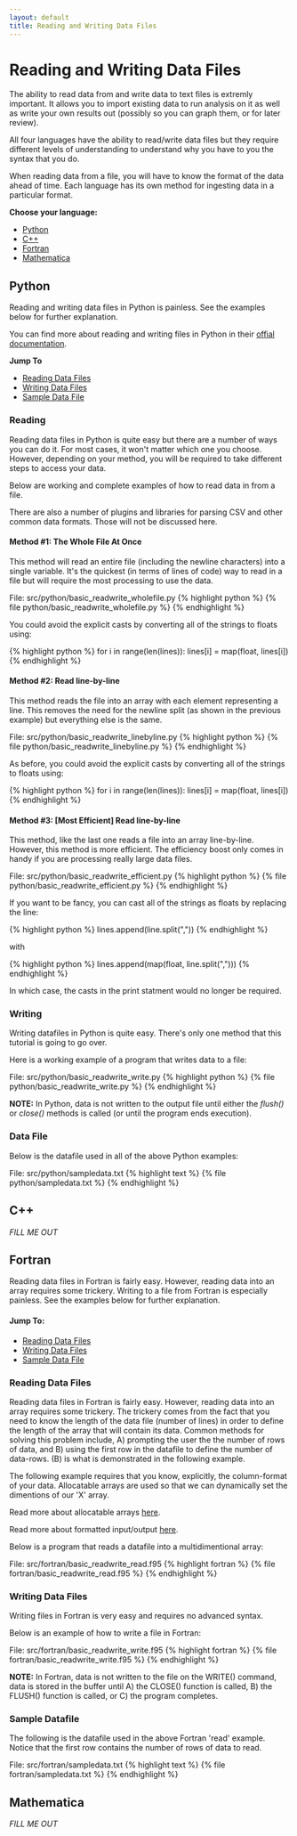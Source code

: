 ```yaml
---
layout: default
title: Reading and Writing Data Files
---
```


# Reading and Writing Data Files

The ability to read data from and write data to text files is extremly important.  It allows you to import existing data to run analysis on it as well as write your own results out (possibly so you can graph them, or for later review).

All four languages have the ability to read/write data files but they require different levels of understanding to understand why you have to you the syntax that you do.

When reading data from a file, you will have to know the format of the data ahead of time.  Each language has its own method for ingesting data in a particular format.

**Choose your language:**

* [Python](#python)
* [C++](#cpp)
* [Fortran](#fortran)
* [Mathematica](#mathematica)

<a name="python"></a>
## Python

Reading and writing data files in Python is painless.  See the examples below for further explanation.

You can find more about reading and writing files in Python in their [offial documentation](http://docs.python.org/tutorial/inputoutput.html#reading-and-writing-files).

**Jump To**
* [Reading Data Files](#python-reading)
* [Writing Data Files](#python-writing)
* [Sample Data File](#python-datafile)

<a name="python-reading"></a>
### Reading

Reading data files in Python is quite easy but there are a number of ways you can do it.  For most cases, it won't matter which one you choose.  However, depending on your method, you will be required to take different steps to access your data.

Below are working and complete examples of how to read data in from a file.

There are also a number of plugins and libraries for parsing CSV and other common data formats.  Those will not be discussed here.

#### Method #1: The Whole File At Once

This method will read an entire file (including the newline characters) into a single variable.  It's the quickest (in terms of lines of code) way to read in a file but will require the most processing to use the data.

File: src/python/basic_readwrite_wholefile.py
{% highlight python %}
{% file python/basic_readwrite_wholefile.py %}
{% endhighlight %}

You could avoid the explicit casts by converting all of the strings to floats using:

{% highlight python %}
for i in range(len(lines)):
	lines[i] = map(float, lines[i])
{% endhighlight %}

#### Method #2: Read line-by-line

This method reads the file into an array with each element representing a line.  This removes the need for the newline split (as shown in the previous example) but everything else is the same.

File: src/python/basic_readwrite_linebyline.py
{% highlight python %}
{% file python/basic_readwrite_linebyline.py %}
{% endhighlight %}

As before, you could avoid the explicit casts by converting all of the strings to floats using:

{% highlight python %}
for i in range(len(lines)):
	lines[i] = map(float, lines[i])
{% endhighlight %}

#### Method #3: \[Most Efficient\] Read line-by-line

This method, like the last one reads a file into an array line-by-line.  However, this method is more efficient.  The efficiency boost only comes in handy if you are processing really large data files.

File: src/python/basic_readwrite_efficient.py
{% highlight python %}
{% file python/basic_readwrite_efficient.py %}
{% endhighlight %}

If you want to be fancy, you can cast all of the strings as floats by replacing the line:

{% highlight python %}
lines.append(line.split(","))
{% endhighlight %}

with

{% highlight python %}
lines.append(map(float, line.split(",")))
{% endhighlight %}

In which case, the casts in the print statment would no longer be required.

<a name="python-writing"></a>
### Writing

Writing datafiles in Python is quite easy.  There's only one method that this tutorial is going to go over.

Here is a working example of a program that writes data to a file:

File: src/python/basic_readwrite_write.py
{% highlight python %}
{% file python/basic_readwrite_write.py %}
{% endhighlight %}

**NOTE:** In Python, data is not written to the output file until either the *flush()* or *close()* methods is called (or until the program ends execution).

<a name="python-datafile"></a>
### Data File

Below is the datafile used in all of the above Python examples:

File: src/python/sampledata.txt
{% highlight text %}
{% file python/sampledata.txt %}
{% endhighlight %}

<a name="cpp"></a>
## C++

*FILL ME OUT*

<a name="fortran"></a>
## Fortran

Reading data files in Fortran is fairly easy.  However, reading data into an array requires some trickery.  Writing to a file from Fortran is especially painless.  See the examples below for further explanation.

#### Jump To:
* [Reading Data Files](#fortran-reading)
* [Writing Data Files](#fortran-writing)
* [Sample Data File](#fortran-datafile)

<a name="fortran-reading"></a>
### Reading Data Files

Reading data files in Fortran is fairly easy.  However, reading data into an array requires some trickery.  The trickery comes from the fact that you need to know the length of the data file (number of lines) in order to define the length of the array that will contain its data.  Common methods for solving this problem include, A) prompting the user the the number of rows of data, and B) using the first row in the datafile to define the number of data-rows.  (B) is what is demonstrated in the following example.

The following example requires that you know, explicitly, the column-format of your data.  Allocatable arrays are used so that we can dynamically set the dimentions of our 'X' array.

Read more about allocatable arrays [here](http://wikis.sun.com/display/openmp/Fortran+Allocatable+Arrays).

Read more about formatted input/output [here](http://www.cs.mtu.edu/~shene/COURSES/cs201/NOTES/chap05/format.html).

Below is a program that reads a datafile into a multidimentional array:

File: src/fortran/basic_readwrite_read.f95
{% highlight fortran %}
{% file fortran/basic_readwrite_read.f95 %}
{% endhighlight %}

<a name="fortran-writing"></a>
### Writing Data Files

Writing files in Fortran is very easy and requires no advanced syntax.

Below is an example of how to write a file in Fortran:

File: src/fortran/basic_readwrite_write.f95
{% highlight fortran %}
{% file fortran/basic_readwrite_write.f95 %}
{% endhighlight %}

**NOTE:** In Fortran, data is not written to the file on the WRITE() command, data is stored in the buffer until A) the CLOSE() function is called, B) the FLUSH() function is called, or C) the program completes.

<a name="fortran-datafile"></a>
### Sample Datafile

The following is the datafile used in the above Fortran 'read' example.  Notice that the first row contains the number of rows of data to read.

File: src/fortran/sampledata.txt
{% highlight text %}
{% file fortran/sampledata.txt %}
{% endhighlight %}

<a name="mathematica"></a>
## Mathematica

*FILL ME OUT*
